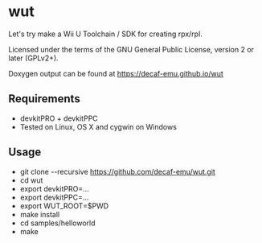 # wut
Let's try make a Wii U Toolchain / SDK for creating rpx/rpl.

Licensed under the terms of the GNU General Public License, version 2 or later (GPLv2+).

Doxygen output can be found at https://decaf-emu.github.io/wut

## Requirements
- devkitPRO + devkitPPC
- Tested on Linux, OS X and cygwin on Windows

## Usage
- git clone --recursive https://github.com/decaf-emu/wut.git
- cd wut
- export devkitPRO=...
- export devkitPPC=...
- export WUT_ROOT=$PWD
- make install
- cd samples/helloworld
- make
